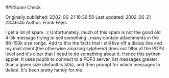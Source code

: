 ###Spam Check

Originally published: 2002-06-21 16:39:50
Last updated: 2002-06-21 23:46:45
Author: Frank Fejes

I get a lot of spam. :(  Unfortunately, much of this spam is not the good old 4-5k message trying to sell something...many contain attachments in the 80-150k size range.  Add to this the facts that I still live off a dialup line and my mail client (the otherwise amazing sylpheed) does not filter at the POP3 level and it's clear that I need to do something about it.  Hence this python applet.  It uses poplib to connect to a POP3 server, list messages greater than a given size (default is 50k), and then prompt for which messages to delete.  It's been pretty handy for me.